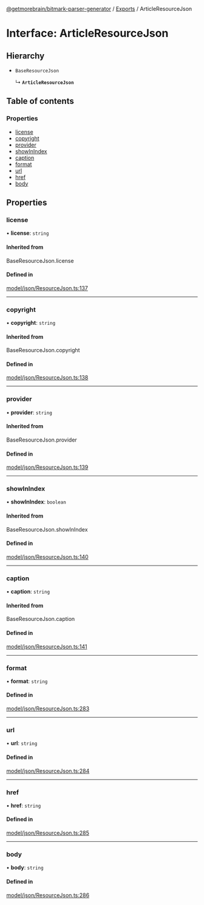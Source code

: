 [@getmorebrain/bitmark-parser-generator](../API.md) / [Exports](../modules.md) / ArticleResourceJson

# Interface: ArticleResourceJson

## Hierarchy

- `BaseResourceJson`

  ↳ **`ArticleResourceJson`**

## Table of contents

### Properties

- [license](ArticleResourceJson.md#license)
- [copyright](ArticleResourceJson.md#copyright)
- [provider](ArticleResourceJson.md#provider)
- [showInIndex](ArticleResourceJson.md#showInIndex)
- [caption](ArticleResourceJson.md#caption)
- [format](ArticleResourceJson.md#format)
- [url](ArticleResourceJson.md#url)
- [href](ArticleResourceJson.md#href)
- [body](ArticleResourceJson.md#body)

## Properties

### license

• **license**: `string`

#### Inherited from

BaseResourceJson.license

#### Defined in

[model/json/ResourceJson.ts:137](https://github.com/getMoreBrain/bitmark-parser-generator/blob/9ddf9e2/src/model/json/ResourceJson.ts#L137)

___

### copyright

• **copyright**: `string`

#### Inherited from

BaseResourceJson.copyright

#### Defined in

[model/json/ResourceJson.ts:138](https://github.com/getMoreBrain/bitmark-parser-generator/blob/9ddf9e2/src/model/json/ResourceJson.ts#L138)

___

### provider

• **provider**: `string`

#### Inherited from

BaseResourceJson.provider

#### Defined in

[model/json/ResourceJson.ts:139](https://github.com/getMoreBrain/bitmark-parser-generator/blob/9ddf9e2/src/model/json/ResourceJson.ts#L139)

___

### showInIndex

• **showInIndex**: `boolean`

#### Inherited from

BaseResourceJson.showInIndex

#### Defined in

[model/json/ResourceJson.ts:140](https://github.com/getMoreBrain/bitmark-parser-generator/blob/9ddf9e2/src/model/json/ResourceJson.ts#L140)

___

### caption

• **caption**: `string`

#### Inherited from

BaseResourceJson.caption

#### Defined in

[model/json/ResourceJson.ts:141](https://github.com/getMoreBrain/bitmark-parser-generator/blob/9ddf9e2/src/model/json/ResourceJson.ts#L141)

___

### format

• **format**: `string`

#### Defined in

[model/json/ResourceJson.ts:283](https://github.com/getMoreBrain/bitmark-parser-generator/blob/9ddf9e2/src/model/json/ResourceJson.ts#L283)

___

### url

• **url**: `string`

#### Defined in

[model/json/ResourceJson.ts:284](https://github.com/getMoreBrain/bitmark-parser-generator/blob/9ddf9e2/src/model/json/ResourceJson.ts#L284)

___

### href

• **href**: `string`

#### Defined in

[model/json/ResourceJson.ts:285](https://github.com/getMoreBrain/bitmark-parser-generator/blob/9ddf9e2/src/model/json/ResourceJson.ts#L285)

___

### body

• **body**: `string`

#### Defined in

[model/json/ResourceJson.ts:286](https://github.com/getMoreBrain/bitmark-parser-generator/blob/9ddf9e2/src/model/json/ResourceJson.ts#L286)
